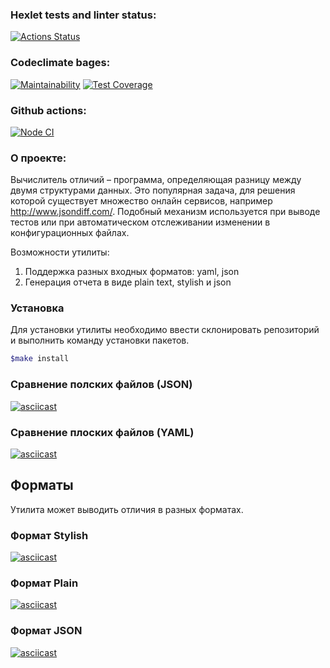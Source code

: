### Hexlet tests and linter status:
[![Actions Status](https://github.com/ArsenyKonkolovich/backend-project-lvl2/workflows/hexlet-check/badge.svg)](https://github.com/ArsenyKonkolovich/backend-project-lvl2/actions)

### Codeclimate bages:
[![Maintainability](https://api.codeclimate.com/v1/badges/e75c2d9a20ff99773583/maintainability)](https://codeclimate.com/github/ArsenyKonkolovich/backend-project-lvl2/maintainability)
[![Test Coverage](https://api.codeclimate.com/v1/badges/e75c2d9a20ff99773583/test_coverage)](https://codeclimate.com/github/ArsenyKonkolovich/backend-project-lvl2/test_coverage)

### Github actions:
[![Node CI](https://github.com/ArsenyKonkolovich/backend-project-lvl2/actions/workflows/nodejs.yml/badge.svg)](https://github.com/ArsenyKonkolovich/backend-project-lvl2/actions/workflows/nodejs.yml)

### О проекте:
Вычислитель отличий – программа, определяющая разницу между двумя структурами данных. Это популярная задача, для решения которой существует множество онлайн сервисов, например http://www.jsondiff.com/. Подобный механизм используется при выводе тестов или при автоматическом отслеживании изменении в конфигурационных файлах.

Возможности утилиты:

1) Поддержка разных входных форматов: yaml, json
2) Генерация отчета в виде plain text, stylish и json

### Установка
Для установки утилиты необходимо ввести склонировать репозиторий и выполнить команду установки пакетов.
```bash
$make install
```


### Сравнение полских файлов (JSON)
[![asciicast](https://asciinema.org/a/Rgq2KSC5CUUv2IwJiVy1QRIat.svg)](https://asciinema.org/a/Rgq2KSC5CUUv2IwJiVy1QRIat)

### Сравнение плоских файлов (YAML)
[![asciicast](https://asciinema.org/a/jPlllJCaA1Odz0z0ALwqyuqRE.svg)](https://asciinema.org/a/jPlllJCaA1Odz0z0ALwqyuqRE)

## Форматы
Утилита может выводить отличия в разных форматах.

### Формат Stylish
[![asciicast](https://asciinema.org/a/WyzC5mRXHC4CF4dJVQE0Mjd7i.svg)](https://asciinema.org/a/WyzC5mRXHC4CF4dJVQE0Mjd7i)

### Формат Plain 
[![asciicast](https://asciinema.org/a/u9fyU8nSscENBYBJHj7cyj2d3.svg)](https://asciinema.org/a/u9fyU8nSscENBYBJHj7cyj2d3)

### Формат JSON 
[![asciicast](https://asciinema.org/a/rGXq9YaFoCfdQbkx7Eew40vgH.svg)](https://asciinema.org/a/rGXq9YaFoCfdQbkx7Eew40vgH)
